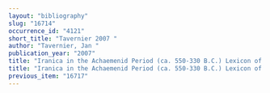 ```yaml
---
layout: "bibliography"
slug: "16714"
occurrence_id: "4121"
short_title: "Tavernier 2007 "
author: "Tavernier, Jan "
publication_year: "2007"
title: "Iranica in the Achaemenid Period (ca. 550-330 B.C.) Lexicon of Old Iranian Proper Names and Loanwords, Attested in Non-Iranian Texts (OLA 158) "
title: "Iranica in the Achaemenid Period (ca. 550-330 B.C.) Lexicon of Old Iranian Proper Names and Loanwords, Attested in Non-Iranian Texts (OLA 158) "
previous_item: "16717"
---
```

